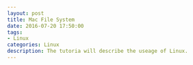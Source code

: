 ```yaml
---
layout: post
title: Mac File System
date: 2016-07-20 17:50:00
tags:
- Linux
categories: Linux
description: The tutoria will describe the useage of Linux.
---
```







